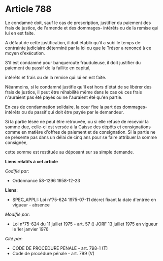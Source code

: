 # Article 788

Le condamné doit, sauf le cas de prescription, justifier du paiement des frais de justice, de l'amende et des dommages-
intérêts ou de la remise qui lui en est faite. 

A défaut de cette justification, il doit établir qu'il a subi le temps de contrainte judiciaire déterminé par la loi ou que
le Trésor a renoncé à ce moyen d'exécution. 

S'il est condamné pour banqueroute frauduleuse, il doit justifier du paiement du passif de la faillite en capital,

intérêts et frais ou de la remise qui lui en est faite. 

Néanmoins, si le condamné justifie qu'il est hors d'état de se libérer des frais de justice, il peut être réhabilité même
dans le cas où ces frais n'auraient pas été payés ou ne l'auraient été qu'en partie. 

En cas de condamnation solidaire, la cour fixe la part des dommages-intérêts ou du passif qui doit être payée par le
demandeur. 

Si la partie lésée ne peut être retrouvée, ou si elle refuse de recevoir la somme due, celle-ci est versée à la Caisse des
dépôts et consignations comme en matière d'offres de paiement et de consignation. Si la partie ne se présente pas dans un
délai de cinq ans pour se faire attribuer la somme consignée,

cette somme est restituée au déposant sur sa simple demande.

**Liens relatifs à cet article**

_Codifié par_:

  - Ordonnance 58-1296 1958-12-23

**Liens**:

  - SPEC_APPLI: Loi n°75-624 1975-07-11 décret fixant la date d'entrée en vigueur - absence

_Modifié par_:

  - Loi n°75-624 du 11 juillet 1975 - art. 57 () JORF 13 juillet 1975 en vigueur le 1er janvier 1976

_Cité par_:

  - CODE DE PROCEDURE PENALE - art. 798-1 (T)
  - Code de procédure pénale - art. 799 (V)
